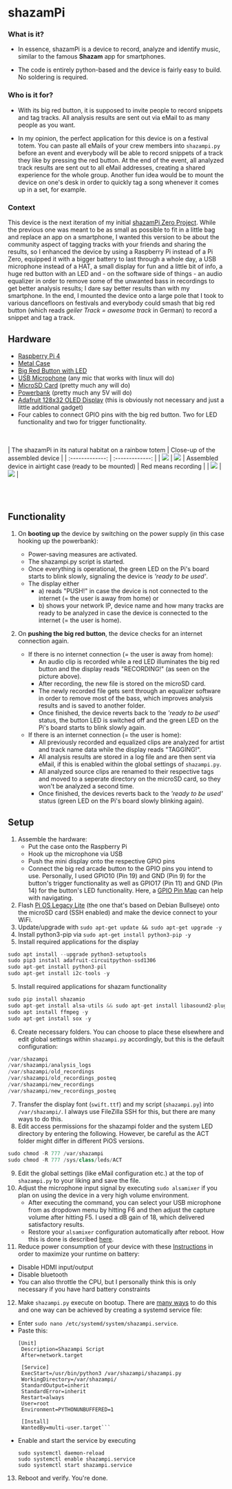 shazamPi
========================

### What is it?
+ In essence, shazamPi is a device to record, analyze and identify music, similar to the famous **Shazam** app for smartphones. 

+ The code is entirely python-based and the device is fairly easy to build. No soldering is required.

### Who is it for?
+ With its big red button, it is supposed to invite people to record snippets and tag tracks. All analysis results are sent out via eMail to as many people as you want.

+ In my opinion, the perfect application for this device is on a festival totem. You can paste all eMails of your crew members into `shazampi.py` before an event and everybody will be able to record snippets of a track they like by pressing the red button. At the end of the event, all analyzed track results are sent out to all eMail addresses, creating a shared experience for the whole group. Another fun idea would be to mount the device on one's desk in order to quickly tag a song whenever it comes up in a set, for example.

### Context
This device is the next iteration of my initial [shazamPi Zero Project](https://github.com/chriskalv/shazamPi_Zero). While the previous one was meant to be as small as possible to fit in a little bag and replace an app on a smartphone, I wanted this version to be about the community aspect of tagging tracks with your friends and sharing the results, so I enhanced the device by using a Raspberry Pi instead of a Pi Zero, equipped it with a bigger battery to last through a whole day, a USB microphone instead of a HAT, a small display for fun and a little bit of info, a huge red button with an LED and - on the software side of things - an audio equalizer in order to remove some of the unwanted bass in recordings to get better analysis results; I dare say better results than with my smartphone. In the end, I mounted the device onto a large pole that I took to various dancefloors on festivals and everybody could smash that big red button (which reads *geiler Track = awesome track* in German) to record a snippet and tag a track.


## Hardware
+ [Raspberry Pi 4](https://www.raspberrypi.com/products/raspberry-pi-4-model-b/)
+ [Metal Case](https://geekworm.com/collections/raspberry-pi/products/raspberry-pi-4-model-b-armor-aluminum-alloy-case-protective-shell)
+ [Big Red Button with LED](https://www.berrybase.de/en/massive-arcade-button-100mm-beleuchtet-led-12v-dc?number=AB100L12-R)
+ [USB Microphone](https://www.amazon.de/gp/product/B0BZNJSMVM?psc=1) (any mic that works with linux will do)
+ [MicroSD Card](https://www.westerndigital.com/products/memory-cards/sandisk-extreme-uhs-i-microsd#SDSQXAF-032G-GN6MA) (pretty much any will do)
+ [Powerbank](https://www.amazon.de/gp/product/B0CGX6H8MQ?psc=1) (pretty much any 5V will do)
+ [Adafruit 128x32 OLED Display](https://learn.adafruit.com/adafruit-pioled-128x32-mini-oled-for-raspberry-pi/overview) (this is obviously not necessary and just a little additional gadget)
+ Four cables to connect GPIO pins with the big red button. Two for LED functionality and two for trigger functionality.

<br></br>
| The shazamPi in its natural habitat on a rainbow totem | Close-up of the assembled device |
| :-------------: | :-------------: |
| [![](https://i.imgur.com/Xtr6ozU.jpeg?raw=true)](https://i.imgur.com/Xtr6ozU.jpeg]) | [![](https://i.imgur.com/ufYXtpC.png?raw=true)](https://i.imgur.com/ufYXtpC.png])
| Assembled device in airtight case (ready to be mounted)  | Red means recording   |
| [![](https://i.imgur.com/bHJw52Y.jpeg?raw=true)](https://i.imgur.com/bHJw52Y.jpeg)   |   [![](https://i.imgur.com/9oyEOcI.jpeg?raw=true)](https://i.imgur.com/9oyEOcI.jpeg)   |

<br></br>

## Functionality

1. On **booting up** the device by switching on the power supply (in this case hooking up the powerbank):
   + Power-saving measures are activated.
   + The shazampi.py script is started. 
   + Once everything is operational, the green LED on the Pi's board starts to blink slowly, signaling the device is _'ready to be used'_.
   + The display either
     - a) reads "PUSH!" in case the device is not connected to the internet (= the user is away from home) or
     - b) shows your network IP, device name and how many tracks are ready to be analyzed in case the device is connected to the internet (= the user is home).

2. On **pushing the big red button**, the device checks for an internet connection again.
   + If there is no internet connection (= the user is away from home):
      - An audio clip is recorded while a red LED illuminates the big red button and the display reads "RECORDING!" (as seen on the picture above).
      - After recording, the new file is stored on the microSD card.
      - The newly recorded file gets sent through an equalizer software in order to remove most of the bass, which improves analysis results and is saved to another folder.
      - Once finished, the device reverts back to the _'ready to be used'_ status, the button LED is switched off and the green LED on the Pi's board starts to blink slowly again.
   + If there is an internet connection (= the user is home):
      - All previously recorded and equalized clips are analyzed for artist and track name data while the display reads "TAGGING!".
      - All analysis results are stored in a log file and are then sent via eMail, if this is enabled within the global settings of `shazampi.py`. 
      - All analyzed source clips are renamed to their respective tags and moved to a seperate directory on the microSD card, so they won't be analyzed a second time. 
      - Once finished, the devices reverts back to the _'ready to be used'_ status (green LED on the Pi's board slowly blinking again).

## Setup
1. Assemble the hardware:
   - Put the case onto the Raspberry Pi
   - Hook up the microphone via USB
   - Push the mini display onto the respective GPIO pins
   - Connect the big red arcade button to the GPIO pins you intend to use. Personally, I used GPIO10 (Pin 19) and GND (Pin 9) for the button's trigger functionality as well as GPIO17 (Pin 11) and GND (Pin 14) for the button's LED functionality. Here, a [GPIO Pin Map](https://www.bigmessowires.com/2018/05/26/raspberry-pi-gpio-programming-in-c/) can help with navigating.
1. Flash [Pi OS Legacy Lite](https://www.raspberrypi.com/software/) (the one that's based on Debian Bullseye) onto the microSD card (SSH enabled) and make the device connect to your WiFi.
2. Update/upgrade with `sudo apt-get update && sudo apt-get upgrade -y`
3. Install python3-pip via `sudo apt-get install python3-pip -y`
4. Install required applications for the display
```python
sudo apt install --upgrade python3-setuptools
sudo pip3 install adafruit-circuitpython-ssd1306
sudo apt-get install python3-pil
sudo apt-get install i2c-tools -y
```
5. Install required applications for shazam functionality
```python
sudo pip install shazamio
sudo apt-get install alsa-utils && sudo apt-get install libasound2-plugin-equal -y
sudo apt install ffmpeg -y
sudo apt-get install sox -y
```
6. Create necessary folders. You can choose to place these elsewhere and edit global settings within `shazampi.py` accordingly, but this is the default configuration:
```python
/var/shazampi
/var/shazampi/analysis_logs
/var/shazampi/old_recordings
/var/shazampi/old_recordings_posteq
/var/shazampi/new_recordings
/var/shazampi/new_recordings_posteq
```
7. Transfer the display font (`swift.ttf`) and my script (`shazampi.py`) into `/var/shazampi/`. I always use FileZilla SSH for this, but there are many ways to do this.
8. Edit access permissions for the shazampi folder and the system LED directory by entering the following. However, be careful as the ACT folder might differ in different PiOS versions.
```python
sudo chmod -R 777 /var/shazampi
sudo chmod -R 777 /sys/class/leds/ACT
```
9. Edit the global settings (like eMail configuration etc.) at the top of `shazampi.py` to your liking and save the file.
10. Adjust the microphone input signal by executing `sudo alsamixer` if you plan on using the device in a very high volume environment.
    - After executing the command, you can select your USB microphone from as dropdown menu by hitting F6 and then adjust the capture volume after hitting F5. I used a dB gain of 18, which delivered satisfactory results.
    - Restore your `alsamixer` configuration automatically after reboot. How this is done is described [here](https://dev.to/luisabianca/fix-alsactl-store-that-does-not-save-alsamixer-settings-130i).
11. Reduce power consumption of your device with these [Instructions](https://www.cnx-software.com/2021/12/09/raspberry-pi-zero-2-w-power-consumption/) in order to maximize your runtime on battery:
   - Disable HDMI input/output
   - Disable bluetooth
   - You can also throttle the CPU, but I personally think this is only necessary if you have hard battery constraints
12. Make `shazampi.py` execute on bootup. There are [many ways](https://www.dexterindustries.com/howto/run-a-program-on-your-raspberry-pi-at-startup/) to do this and one way can be achieved by creating a systemd service file:
   - Enter `sudo nano /etc/systemd/system/shazampi.service`.
   - Paste this:
     ```
     [Unit]
      Description=Shazampi Script
      After=network.target

      [Service]
      ExecStart=/usr/bin/python3 /var/shazampi/shazampi.py
      WorkingDirectory=/var/shazampi/
      StandardOutput=inherit
      StandardError=inherit
      Restart=always
      User=root
      Environment=PYTHONUNBUFFERED=1

      [Install]
      WantedBy=multi-user.target```
   - Enable and start the service by executing
      ```
      sudo systemctl daemon-reload
      sudo systemctl enable shazampi.service
      sudo systemctl start shazampi.service
      ```
13. Reboot and verify. You're done.

